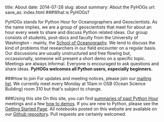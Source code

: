 title: About
date: 2014-07-28
slug: about
summary: About the PyHOGs
url:
save_as: index.html
###What is PyHOGs?

PyHOGs stands for Python Hour for Oceanographers and Geoscientists. As the name implies, we are a group of geoscientists that meet for about an hour every week to share and discuss Python related ideas. Our group consists of students, post-docs and faculty from the University of Washington - mainly, the [School of Oceanography](http://www.ocean.washington.edu/). We tend to discuss the kind of problems that researchers in our field encounter on a regular basis. Our discussions are usually unstructured and free flowing but, occassionally, someone will present a short demo on a specific topic. Meetings are always informal. Everyone is encouraged to ask questions and share ideas. **PyHOGs welcomes all Python users, especially beginners.**


###How to join
For updates and meeting notices, please join our [mailing list](https://mailman1.u.washington.edu/mailman/listinfo/pyhogs). We currently meet every Monday at 10am in OSB (Ocean Science Building) room 310 but that's subject to change.

###Using this site
On this site, you can find [summaries of past Python Hour](../category/python-hour) meetings and a few [how to demos](../category/how-to). If you are new to Python, please see the [Getting Started Page](pages/getting-started). All notebooks posted on this website are available on our [Github repository](https://github.com/PyHOGS/pyhogs-code). Pull requests are certainly welcomed.

